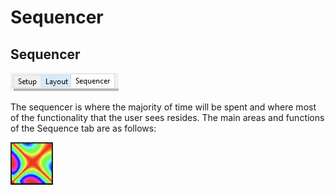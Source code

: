# Sequencer

## Sequencer

![](../../.gitbook/assets/sequencer-tab.JPG)

The sequencer is where the majority of time will be spent and where most of the functionality that the user sees resides.  The main areas and functions of the Sequence tab are as follows:

![](../../.gitbook/assets/image%20%28197%29.png)

